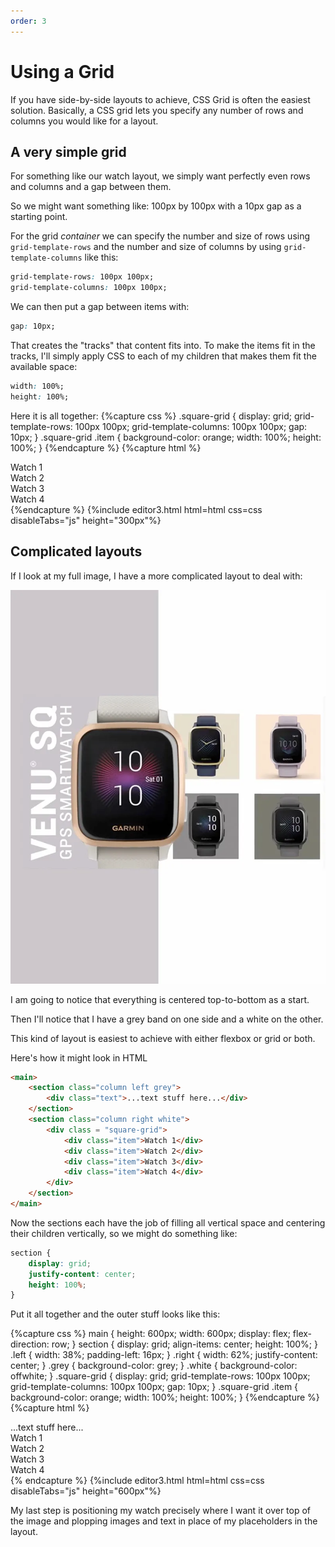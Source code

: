 ```yaml
---
order: 3
---
```


# Using a Grid

If you have side-by-side layouts to achieve, CSS Grid is often the easiest solution.
Basically, a CSS grid lets you specify any number of rows and columns you would like
for a layout.

## A very simple grid

For something like our watch layout, we simply want perfectly even rows and columns and a gap between them.


So we might want something like: 100px by 100px with a 10px gap as a starting point.

For the grid *container* we can specify the number and size of rows using `grid-template-rows` and the number and size of columns by using `grid-template-columns` like this:

```css
grid-template-rows: 100px 100px;
grid-template-columns: 100px 100px;
```

We can then put a gap between items with:
```css
gap: 10px;
```

That creates the "tracks" that content fits into. To make the items fit in the tracks, I'll simply apply CSS to each of my children that makes them fit the available space:

```css
width: 100%;
height: 100%;
```

Here it is all together:
{%capture css %}
.square-grid {
    display: grid;
    grid-template-rows: 100px 100px;
    grid-template-columns: 100px 100px;
    gap: 10px;
}
.square-grid .item {
    background-color: orange;
    width: 100%;
    height: 100%;
}
{%endcapture %}
{%capture html %}
<div class="square-grid">
    <div class="item">Watch 1</div>
    <div class="item">Watch 2</div>
    <div class="item">Watch 3</div>
    <div class="item">Watch 4</div>
</div>
{%endcapture %}
{%include editor3.html html=html css=css disableTabs="js" height="300px"%}

## Complicated layouts

If I look at my full image, I have a more complicated layout to deal with:

![Watch layout](../assets/images/garmin-ad.webp)

I am going to notice that everything is centered top-to-bottom as a start.

Then I'll notice that I have a grey band on one side and a white on the other.

This kind of layout is easiest to achieve with either flexbox or grid or both.

Here's how it might look in HTML

```html
<main>
    <section class="column left grey">
        <div class="text">...text stuff here...</div>
    </section>
    <section class="column right white">
        <div class = "square-grid">
            <div class="item">Watch 1</div>
            <div class="item">Watch 2</div>
            <div class="item">Watch 3</div>
            <div class="item">Watch 4</div>
        </div>
    </section>
</main>
```

Now the sections each have the job of filling all vertical space and centering their children vertically, so we might do something like:

```css
section {
    display: grid;
    justify-content: center;
    height: 100%;
}
```

Put it all together and the outer stuff looks like this:


{%capture css %}
main {
    height: 600px;
    width: 600px;
    display: flex;
    flex-direction: row;
}
section {
    display: grid;
    align-items: center;
    height: 100%;
}
.left {
    width: 38%;
    padding-left: 16px;
}
.right {
    width: 62%;
    justify-content: center;
}
.grey {
    background-color: grey;
}
.white {
    background-color: offwhite;
}
.square-grid {
    display: grid;
    grid-template-rows: 100px 100px;
    grid-template-columns: 100px 100px;
    gap: 10px;
}
.square-grid .item {
    background-color: orange;
    width: 100%;
    height: 100%;
}
{%endcapture %}
{%capture html %}
<main>
    <section class="column left grey">
        <div class="text">...text stuff here...</div>
    </section>
    <section class="column right white">
        <div class = "square-grid">
            <div class="item">Watch 1</div>
            <div class="item">Watch 2</div>
            <div class="item">Watch 3</div>
            <div class="item">Watch 4</div>
        </div>
    </section>
</section>
{% endcapture %}
{%include editor3.html html=html css=css disableTabs="js" height="600px"%}

My last step is positioning my watch precisely where I want it over top of the image and plopping images and text in place of my placeholders in the layout.
